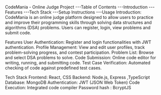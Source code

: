 CodeMania - Online Judge Project
   ---Table of Contents
          ---Introduction
          ---Features
          ---Tech Stack
          ---Setup Instructions
          ---Usage
Introduction:
    CodeMania is an online judge platform designed to allow users to practice and improve their programming skills through solving data structures and algorithms (DSA) problems. Users can register, login, view 
    problems and submit code.

Features
User Authentication: Register and login functionalities with JWT authentication.
Profile Management: View and edit user profiles, track problem-solving progress, and contest participation.
Problem List: Browse and select DSA problems to solve.
Code Submission: Online code editor for writing, running, and submitting code.
Test Case Verification: Automated checking of code against predefined test cases.

Tech Stack
Frontend: React, CSS
Backend: Node.js, Express ,TypeScript
Database: MongoDB
Authentication: JWT (JSON Web Token)
Code Execution: Integrated code compiler
Password hash : BcryptJS
